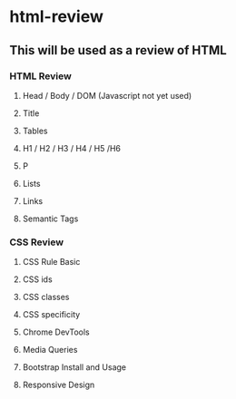 # html-review

## This will be used as a review of HTML

### HTML Review

1. Head / Body / DOM (Javascript not yet used)

1. Title

1. Tables

1. H1 / H2 / H3 / H4 / H5 /H6

1. P

1. Lists

1. Links

1. Semantic Tags

### CSS Review

1. CSS Rule Basic

1. CSS ids

1. CSS classes

1. CSS specificity

1. Chrome DevTools

1. Media Queries

1. Bootstrap Install and Usage

1. Responsive Design
